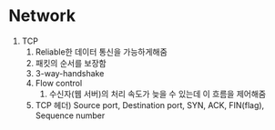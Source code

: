 # Network

1. TCP
    1. Reliable한 데이터 통신을 가능하게해줌
    2. 패킷의 순서를 보장함
    3. 3-way-handshake
    4. Flow control
        1. 수신자(웹 서버)의 처리 속도가 늦을 수 있는데 이 흐름을 제어해줌
    5. TCP 헤더) Source port, Destination port, SYN, ACK, FIN(flag), Sequence number